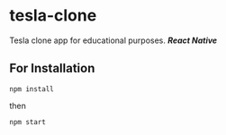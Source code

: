 # tesla-clone
Tesla clone app for educational purposes.
***React Native***

## For Installation
```
npm install
```
then
```
npm start
```
